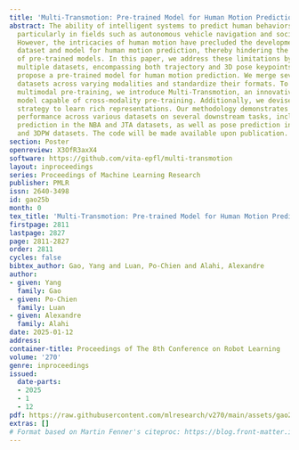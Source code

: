 ```yaml
---
title: 'Multi-Transmotion: Pre-trained Model for Human Motion Prediction'
abstract: The ability of intelligent systems to predict human behaviors is essential,
  particularly in fields such as autonomous vehicle navigation and social robotics.
  However, the intricacies of human motion have precluded the development of a standardized
  dataset and model for human motion prediction, thereby hindering the establishment
  of pre-trained models. In this paper, we address these limitations by integrating
  multiple datasets, encompassing both trajectory and 3D pose keypoints, to further
  propose a pre-trained model for human motion prediction. We merge seven distinct
  datasets across varying modalities and standardize their formats. To facilitate
  multimodal pre-training, we introduce Multi-Transmotion, an innovative transformer-based
  model capable of cross-modality pre-training. Additionally, we devise a novel masking
  strategy to learn rich representations. Our methodology demonstrates competitive
  performance across various datasets on several downstream tasks, including trajectory
  prediction in the NBA and JTA datasets, as well as pose prediction in the AMASS
  and 3DPW datasets. The code will be made available upon publication.
section: Poster
openreview: X3OfR3axX4
software: https://github.com/vita-epfl/multi-transmotion
layout: inproceedings
series: Proceedings of Machine Learning Research
publisher: PMLR
issn: 2640-3498
id: gao25b
month: 0
tex_title: 'Multi-Transmotion: Pre-trained Model for Human Motion Prediction'
firstpage: 2811
lastpage: 2827
page: 2811-2827
order: 2811
cycles: false
bibtex_author: Gao, Yang and Luan, Po-Chien and Alahi, Alexandre
author:
- given: Yang
  family: Gao
- given: Po-Chien
  family: Luan
- given: Alexandre
  family: Alahi
date: 2025-01-12
address:
container-title: Proceedings of The 8th Conference on Robot Learning
volume: '270'
genre: inproceedings
issued:
  date-parts:
  - 2025
  - 1
  - 12
pdf: https://raw.githubusercontent.com/mlresearch/v270/main/assets/gao25b/gao25b.pdf
extras: []
# Format based on Martin Fenner's citeproc: https://blog.front-matter.io/posts/citeproc-yaml-for-bibliographies/
---
```

